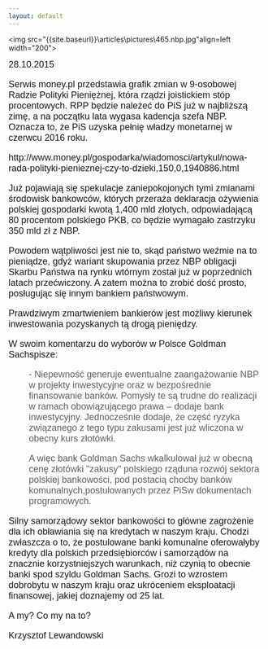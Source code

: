 ```yaml
---
layout: default
---
```


<img src="{{site.baseurl}}\articles\pictures\465.nbp.jpg"align=left width="200"><!--226-->
<p style="margin: 0px 0px 18px; font-size: 18px; font-family: Helvetica;">28.10.2015</p>

<p style="margin: 0px 0px 18px; font-size: 18px; font-family: Helvetica;">Serwis money.pl przedstawia grafik zmian w 9-osobowej Radzie Polityki Pieniężnej, która rządzi joistickiem stóp procentowych. RPP będzie należeć do PiS już w najbliższą zimę, a na początku lata wygasa kadencja szefa NBP. Oznacza to, że PiS uzyska pełnię władzy monetarnej w czerwcu 2016 roku.</p>

<p style="margin: 0px 0px 18px; font-size: 18px; font-family: Helvetica;">http://www.money.pl/gospodarka/wiadomosci/artykul/nowa-rada-polityki-pienieznej-czy-to-dzieki,150,0,1940886.html</p>

<p style="margin: 0px 0px 18px; font-size: 18px; font-family: Helvetica;">Już pojawiają się spekulacje zaniepokojonych tymi zmianami środowisk bankowców, których przeraża deklaracja ożywienia polskiej gospodarki kwotą 1,400 mld złotych, odpowiadającą 80 procentom polskiego PKB, co będzie wymagało zastrzyku 350 mld zł z NBP.</p>

<p style="margin: 0px 0px 18px; font-size: 18px; font-family: Helvetica;">Powodem wątpliwości jest nie to, skąd państwo weźmie na to pieniądze, gdyż wariant skupowania przez NBP obligacji Skarbu Państwa na rynku wtórnym został już w poprzednich latach przećwiczony. A zatem można to zrobić dość prosto, posługując się innym bankiem państwowym.</p>

<p style="margin: 0px 0px 18px; font-size: 18px; font-family: Helvetica;">Prawdziwym zmartwieniem bankierów jest możliwy kierunek inwestowania pozyskanych tą drogą pieniędzy.</p>

<p style="margin: 0px 0px 18px; font-size: 18px; font-family: Helvetica;">W swoim komentarzu do wyborów w Polsce Goldman Sachspisze:</p>

<blockquote style="margin: 0 0 0 40px; border: none; padding: 0px;"><p style="margin: 0px 0px 18px; font-size: 18px; font-family: Helvetica;">- Niepewność generuje ewentualne zaangażowanie NBP w projekty inwestycyjne oraz w bezpośrednie finansowanie banków. Pomysły te są trudne do realizacji w ramach obowiązującego prawa – dodaje bank inwestycyjny. Jednocześnie dodaje, że część ryzyka związanego z tego typu zakusami jest już wliczona w obecny kurs złotówki.</p><p style="margin: 0px 0px 18px; font-size: 18px; font-family: Helvetica;">A więc bank Goldman Sachs wkalkulował już w obecną cenę złotówki "zakusy" polskiego rząduna rozwój sektora polskiej bankowości, pod postacią choćby banków komunalnych,postulowanych przez PiSw dokumentach programowych.</p></blockquote>


<p style="margin: 0px 0px 18px; font-size: 18px; font-family: Helvetica;">Silny samorządowy sektor bankowości to główne zagrożenie dla ich obławiania się na kredytach w naszym kraju. Chodzi zwłaszcza o to, że postulowane banki komunalne oferowałyby kredyty dla polskich przedsiębiorców i samorządów na znacznie korzystniejszych warunkach, niż czynią to obecnie banki spod szyldu Goldman Sachs. Grozi to wzrostem dobrobytu w naszym kraju oraz ukróceniem eksploatacji finansowej, jakiej doznajemy od 25 lat.</p>

<p style="margin: 0px 0px 18px; font-size: 18px; font-family: Helvetica;">A my? Co my na to?</p><p style="margin: 0px 0px 18px; font-size: 18px; font-family: Helvetica;">Krzysztof Lewandowski</p>